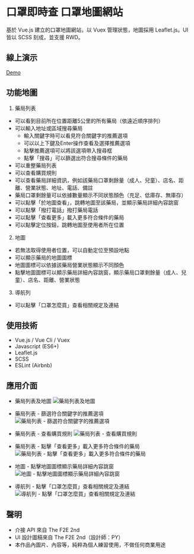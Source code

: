 # 口罩即時查 口罩地圖網站

基於 Vue.js 建立的口罩地圖網站，以 Vuex 管理狀態，地圖採用 Leaflet.js。UI 皆以 SCSS 刻成，並支援 RWD。

## 線上演示
[Demo](https://ycjoyce.github.io/mask-map/)

## 功能地圖
1. 藥局列表
- 可以看到目前所在位置距離5公里的所有藥局（依遠近順序排列）
- 可以輸入地址或區域搜尋藥局
    - 輸入關鍵字時可以看見符合關鍵字的推薦選項
    - 可以以上下鍵及Enter操作查看及選擇推薦選項
    - 點擊推薦選項可以將該選項帶入搜尋框
    - 點擊「搜尋」可以篩選出符合搜尋條件的藥局
- 可以重整藥局列表
- 可以查看購買規則
- 可以查看藥局詳細資訊，例如該藥局口罩剩餘量（成人、兒童）、店名、距離、營業狀態、地址、電話、備註
- 藥局口罩剩餘量可以依據數量顯示不同狀態顏色（充足、低庫存、無庫存）
- 可以點擊「於地圖查看」，跳轉地圖至該藥局，並顯示藥局詳細內容跳窗
- 可以點擊「撥打電話」撥打藥局電話
- 可以點擊「查看更多」載入更多符合條件的藥局
- 可以點擊定位按鈕，跳轉地圖至使用者所在位置

2. 地圖
- 若無法取得使用者位置，可以自動定位至預設地點
- 可以顯示藥局的地圖圖標
- 地圖圖標可以依據該藥局營業狀態顯示不同顏色
- 點擊地圖圖標可以顯示藥局詳細內容跳窗，顯示藥局口罩剩餘量（成人、兒童）、店名、距離、營業狀態

3. 導航列
- 可以點擊「口罩怎麼買」查看相關規定及連結

## 使用技術
- Vue.js / Vue Cli / Vuex
- Javascript (ES6+)
- Leaflet.js
- SCSS
- ESLint (Airbnb)

## 應用介面
- 藥局列表及地圖
![藥局列表及地圖](https://i.imgur.com/Ofk8T1R.png)

- 藥局列表 - 篩選符合關鍵字的推薦選項
![藥局列表 - 篩選符合關鍵字的推薦選項](https://i.imgur.com/P2BJe5E.png)

- 藥局列表 - 查看購買規則
![藥局列表 - 查看購買規則](https://i.imgur.com/nkLGuKZ.png)

- 藥局列表 - 點擊「查看更多」載入更多符合條件的藥局
![藥局列表 - 點擊「查看更多」載入更多符合條件的藥局](https://i.imgur.com/jKWi8qE.png)

- 地圖  - 點擊地圖圖標顯示藥局詳細內容跳窗
![地圖 - 點擊地圖圖標顯示藥局詳細內容跳窗](https://i.imgur.com/30tPGVi.png)

- 導航列 - 點擊「口罩怎麼買」查看相關規定及連結
![導航列 - 點擊「口罩怎麼買」查看相關規定及連結](https://i.imgur.com/Mpv54wF.png)

## 聲明
- 介接 API 來自 The F2E 2nd
- UI 設計圖稿來自 The F2E 2nd（設計師：PY）
- 本作品內圖片、內容等，純粹為個人練習使用，不做任何商業用途
